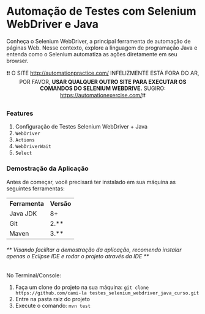<h1>Automação de Testes com Selenium WebDriver e Java</h1>

<p>Conheça o Selenium WebDriver, a principal ferramenta de automação de páginas Web. Nesse contexto, explore a linguagem de programação Java e entenda como o Selenium automatiza as ações diretamente em seu browser.</p>

<p align="center">❗❗ O SITE <a href="http://automationpractice.com/">http://automationpractice.com/</a> INFELIZMENTE ESTÁ FORA DO AR, POR FAVOR, <strong>USAR QUALQUER OUTRO SITE PARA EXECUTAR OS COMANDOS DO SELENIUM WEBDRIVE.</strong> SUGIRO: <a href="https://automationexercise.com/">https://automationexercise.com/</a>❗❗</p>

<h3>Features</h3>
<ol>
	<li>Configuração de Testes Selenium WebDriver + Java</li>
	<li><code>WebDriver</code></li>
	<li><code>Actions</code></li>
	<li><code>WebDriverWait</code></li>
	<li><code>Select</code></li>
</ol>

<h3>Demostração da Aplicação</h3>
<p>Antes de começar, você precisará ter instalado em sua máquina as seguintes ferramentas:</p>
<table>
<tr>
	<th>Ferramenta</th>
	<th>Versão</th>
</tr>
<tr>
	<td>Java JDK</td>
	<td>8+</td>
</tr>
<tr>
	<td>Git</td>
	<td>2.**</td>
</tr>
<tr>
	<td>Maven</td>
	<td>3.**</td>
</tr>
</table>
<h6>** Visando facilitar a demostração da aplicação, recomendo instalar apenas o Eclipse IDE e rodar o projeto através da IDE **</h6>

No Terminal/Console:
<ol>
	<li>Faça um clone do projeto na sua máquina: <code>git clone https://github.com/cami-la testes_selenium_webdriver_java_curso.git</code></li>
	<li>Entre na pasta raiz do projeto</li> 
	<li>Execute o comando: <code>mvn test</code></li>
</ol>


